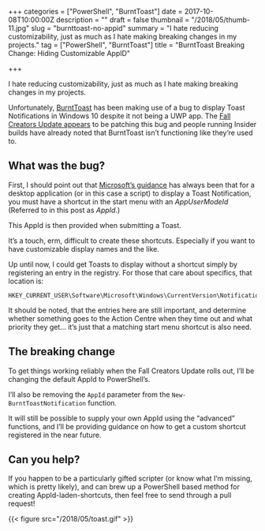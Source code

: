 +++
categories = ["PowerShell", "BurntToast"]
date = 2017-10-08T10:00:00Z
description = ""
draft = false
thumbnail = "/2018/05/thumb-11.jpg"
slug = "burnttoast-no-appid"
summary = "I hate reducing customizability, just as much as I hate making breaking changes in my projects."
tag = ["PowerShell", "BurntToast"]
title = "BurntToast Breaking Change: Hiding Customizable AppID"

+++


I hate reducing customizability, just as much as I hate making breaking changes in my projects.

Unfortunately, [BurntToast](https://www.powershellgallery.com/packages/BurntToast) has been making use of a bug to display Toast Notifications in Windows 10 despite it not being a UWP app. The [Fall Creators Update appears](https://github.com/Windos/BurntToast/issues/20) to be patching this bug and people running Insider builds have already noted that BurntToast isn’t functioning like they’re used to.

## **What was the bug?**

First, I should point out that [Microsoft’s guidance](https://msdn.microsoft.com/en-us/library/windows/desktop/hh802762(v=vs.85).aspx) has always been that for a desktop application (or in this case a script) to display a Toast Notification, you must have a shortcut in the start menu with an _AppUserModeId_ (Referred to in this post as _AppId_.)

This AppId is then provided when submitting a Toast.

It’s a touch, erm, difficult to create these shortcuts. Especially if you want to have customizable display names and the like.

Up until now, I could get Toasts to display without a shortcut simply by registering an entry in the registry. For those that care about specifics, that location is:

```
HKEY_CURRENT_USER\Software\Microsoft\Windows\CurrentVersion\Notifications\Settings

```

It should be noted, that the entries here are still important, and determine whether something goes to the Action Centre when they time out and what priority they get… it’s just that a matching start menu shortcut is also need.

## **The breaking change**

To get things working reliably when the Fall Creators Update rolls out, I’ll be changing the default AppId to PowerShell’s.

I’ll also be removing the `AppId` parameter from the `New-BurntToastNotification` function.

It will still be possible to supply your own AppId using the “advanced” functions, and I’ll be providing guidance on how to get a custom shortcut registered in the near future.

## **Can you help?**

If you happen to be a particularly gifted scripter (or know what I’m missing, which is pretty likely), and can brew up a PowerShell based method for creating AppId-laden-shortcuts, then feel free to send through a pull request!

{{< figure src="/2018/05/toast.gif" >}}

